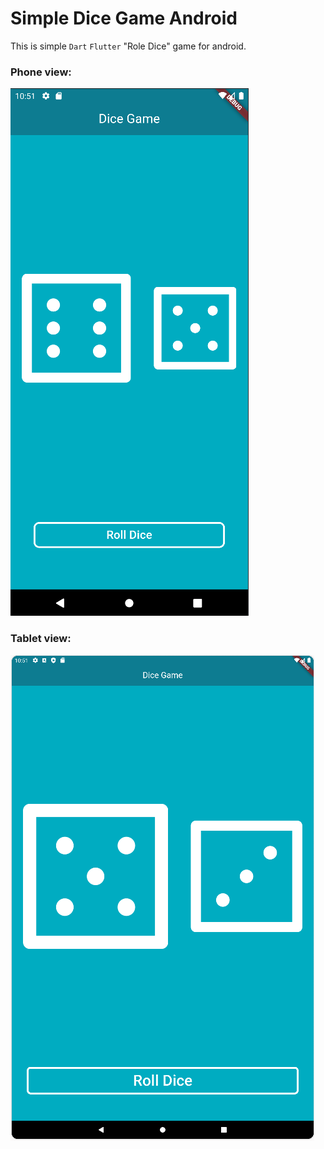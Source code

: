 # Simple Dice Game Android

This is simple `Dart` `Flutter` "Role Dice" game for android.

### Phone view:

![android_screen.png](images%2Fandroid_screen.png)

### Tablet view:

![tablet_screen.png](images%2Ftablet_screen.png)
